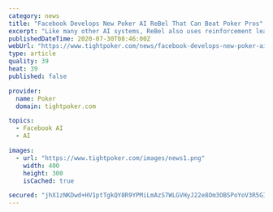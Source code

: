 ```yaml
---
category: news
title: "Facebook Develops New Poker AI ReBel That Can Beat Poker Pros"
excerpt: "Like many other AI systems, ReBel also uses reinforcement learning in order to learn a game as quickly as possible. But unlike its predecessors, ReBel implements new concepts that help it go beyond what is visible and known."
publishedDateTime: 2020-07-30T08:46:00Z
webUrl: "https://www.tightpoker.com/news/facebook-develops-new-poker-ai-rebel-that-can-beat-poker-pros-14105/"
type: article
quality: 39
heat: 39
published: false

provider:
  name: Poker
  domain: tightpoker.com

topics:
  - Facebook AI
  - AI

images:
  - url: "https://www.tightpoker.com/images/news1.png"
    width: 400
    height: 300
    isCached: true

secured: "jhX1zNKDwd+HV1ptTgkQY8R9YPMiLmAzS7WLGVHyJ22e8Om3OBSPoYoV3R5GICZEIjTWUt7MCKP+nre5KCQUV/JjvtaCROQe+BQI6V25tUZNbW4+edQ+zBWr0NnKzj17gpnZ0LVOAZcd/BDdExh8lMZQuyAIbch9BftZ//FwMmw38T+1vAUT3M8Zs4phzo1aPn9iafcVEQjKSe91DvAAku0J8QcNzXmxUI2xAgtcpdMs5H426SDvPWCQavJZbBXTnP9b7su75iqqxb0TTw9P5d9NebNJFW8YXsdVJccY+SWxkeRYOvjhs7cuOrjHjvmNpscw4hYtpqQoZKzsEJ1/Qw==;ADa7C37tvL3GhdXoD87dPQ=="
---
```


